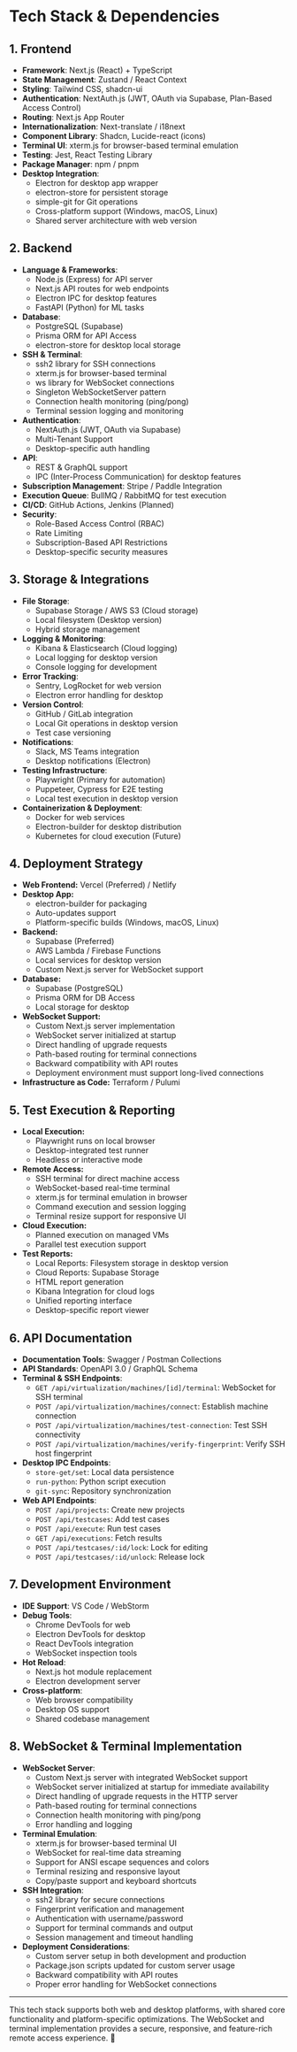 # Tech Stack & Dependencies

## 1. Frontend
- **Framework**: Next.js (React) + TypeScript
- **State Management**: Zustand / React Context
- **Styling**: Tailwind CSS, shadcn-ui
- **Authentication**: NextAuth.js (JWT, OAuth via Supabase, Plan-Based Access Control)
- **Routing**: Next.js App Router
- **Internationalization**: Next-translate / i18next
- **Component Library**: Shadcn, Lucide-react (icons)
- **Terminal UI**: xterm.js for browser-based terminal emulation
- **Testing**: Jest, React Testing Library
- **Package Manager**: npm / pnpm
- **Desktop Integration**:
  - Electron for desktop app wrapper
  - electron-store for persistent storage
  - simple-git for Git operations
  - Cross-platform support (Windows, macOS, Linux)
  - Shared server architecture with web version

## 2. Backend
- **Language & Frameworks**: 
  - Node.js (Express) for API server
  - Next.js API routes for web endpoints
  - Electron IPC for desktop features
  - FastAPI (Python) for ML tasks
- **Database**: 
  - PostgreSQL (Supabase)
  - Prisma ORM for API Access
  - electron-store for desktop local storage
- **SSH & Terminal**: 
  - ssh2 library for SSH connections
  - xterm.js for browser-based terminal
  - ws library for WebSocket connections
  - Singleton WebSocketServer pattern
  - Connection health monitoring (ping/pong)
  - Terminal session logging and monitoring
- **Authentication**: 
  - NextAuth.js (JWT, OAuth via Supabase)
  - Multi-Tenant Support
  - Desktop-specific auth handling
- **API**: 
  - REST & GraphQL support
  - IPC (Inter-Process Communication) for desktop features
- **Subscription Management**: Stripe / Paddle Integration
- **Execution Queue**: BullMQ / RabbitMQ for test execution
- **CI/CD**: GitHub Actions, Jenkins (Planned)
- **Security**: 
  - Role-Based Access Control (RBAC)
  - Rate Limiting
  - Subscription-Based API Restrictions
  - Desktop-specific security measures

## 3. Storage & Integrations
- **File Storage**: 
  - Supabase Storage / AWS S3 (Cloud storage)
  - Local filesystem (Desktop version)
  - Hybrid storage management
- **Logging & Monitoring**: 
  - Kibana & Elasticsearch (Cloud logging)
  - Local logging for desktop version
  - Console logging for development
- **Error Tracking**: 
  - Sentry, LogRocket for web version
  - Electron error handling for desktop
- **Version Control**: 
  - GitHub / GitLab integration
  - Local Git operations in desktop version
  - Test case versioning
- **Notifications**: 
  - Slack, MS Teams integration
  - Desktop notifications (Electron)
- **Testing Infrastructure**: 
  - Playwright (Primary for automation)
  - Puppeteer, Cypress for E2E testing
  - Local test execution in desktop version
- **Containerization & Deployment**: 
  - Docker for web services
  - Electron-builder for desktop distribution
  - Kubernetes for cloud execution (Future)

## 4. Deployment Strategy
- **Web Frontend:** Vercel (Preferred) / Netlify
- **Desktop App:**
  - electron-builder for packaging
  - Auto-updates support
  - Platform-specific builds (Windows, macOS, Linux)
- **Backend:** 
  - Supabase (Preferred)
  - AWS Lambda / Firebase Functions
  - Local services for desktop version
  - Custom Next.js server for WebSocket support
- **Database:** 
  - Supabase (PostgreSQL)
  - Prisma ORM for DB Access
  - Local storage for desktop
- **WebSocket Support:**
  - Custom Next.js server implementation
  - WebSocket server initialized at startup
  - Direct handling of upgrade requests
  - Path-based routing for terminal connections
  - Backward compatibility with API routes
  - Deployment environment must support long-lived connections
- **Infrastructure as Code:** Terraform / Pulumi

## 5. Test Execution & Reporting
- **Local Execution:** 
  - Playwright runs on local browser
  - Desktop-integrated test runner
  - Headless or interactive mode
- **Remote Access:**
  - SSH terminal for direct machine access
  - WebSocket-based real-time terminal
  - xterm.js for terminal emulation in browser
  - Command execution and session logging
  - Terminal resize support for responsive UI
- **Cloud Execution:** 
  - Planned execution on managed VMs
  - Parallel test execution support
- **Test Reports:**
  - Local Reports: Filesystem storage in desktop version
  - Cloud Reports: Supabase Storage
  - HTML report generation
  - Kibana Integration for cloud logs
  - Unified reporting interface
  - Desktop-specific report viewer

## 6. API Documentation
- **Documentation Tools**: Swagger / Postman Collections
- **API Standards**: OpenAPI 3.0 / GraphQL Schema
- **Terminal & SSH Endpoints**:
  - `GET /api/virtualization/machines/[id]/terminal`: WebSocket for SSH terminal
  - `POST /api/virtualization/machines/connect`: Establish machine connection
  - `POST /api/virtualization/machines/test-connection`: Test SSH connectivity
  - `POST /api/virtualization/machines/verify-fingerprint`: Verify SSH host fingerprint
- **Desktop IPC Endpoints**:
  - `store-get/set`: Local data persistence
  - `run-python`: Python script execution
  - `git-sync`: Repository synchronization
- **Web API Endpoints**:
  - `POST /api/projects`: Create new projects
  - `POST /api/testcases`: Add test cases
  - `POST /api/execute`: Run test cases
  - `GET /api/executions`: Fetch results
  - `POST /api/testcases/:id/lock`: Lock for editing
  - `POST /api/testcases/:id/unlock`: Release lock

## 7. Development Environment
- **IDE Support**: VS Code / WebStorm
- **Debug Tools**:
  - Chrome DevTools for web
  - Electron DevTools for desktop
  - React DevTools integration
  - WebSocket inspection tools
- **Hot Reload**: 
  - Next.js hot module replacement
  - Electron development server
- **Cross-platform**: 
  - Web browser compatibility
  - Desktop OS support
  - Shared codebase management

## 8. WebSocket & Terminal Implementation
- **WebSocket Server**: 
  - Custom Next.js server with integrated WebSocket support
  - WebSocket server initialized at startup for immediate availability
  - Direct handling of upgrade requests in the HTTP server
  - Path-based routing for terminal connections
  - Connection health monitoring with ping/pong
  - Error handling and logging
- **Terminal Emulation**:
  - xterm.js for browser-based terminal UI
  - WebSocket for real-time data streaming
  - Support for ANSI escape sequences and colors
  - Terminal resizing and responsive layout
  - Copy/paste support and keyboard shortcuts
- **SSH Integration**:
  - ssh2 library for secure connections
  - Fingerprint verification and management
  - Authentication with username/password
  - Support for terminal commands and output
  - Session management and timeout handling
- **Deployment Considerations**:
  - Custom server setup in both development and production
  - Package.json scripts updated for custom server usage
  - Backward compatibility with API routes
  - Proper error handling for WebSocket connections

---
This tech stack supports both web and desktop platforms, with shared core functionality and platform-specific optimizations. The WebSocket and terminal implementation provides a secure, responsive, and feature-rich remote access experience. 🚀

